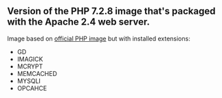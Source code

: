 ## Version of the PHP 7.2.8 image that's packaged with the Apache 2.4 web server.
Image based on [official PHP image](https://hub.docker.com/_/php/) but with installed extensions:
* GD
* IMAGICK
* MCRYPT
* MEMCACHED
* MYSQLI
* OPCAHCE
